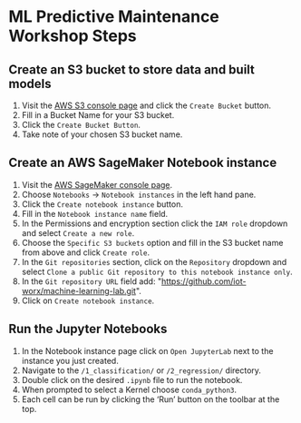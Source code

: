 # ML Predictive Maintenance Workshop Steps

## Create an S3 bucket to store data and built models

1. Visit the [AWS S3 console page](https://console.aws.amazon.com/s3) and click the `Create Bucket` button.
1. Fill in a Bucket Name for your S3 bucket.
1. Click the `Create Bucket Button`.
1. Take note of your chosen S3 bucket name.


## Create an AWS SageMaker Notebook instance

1. Visit the [AWS SageMaker console page](https://console.aws.amazon.com/sagemaker).
1. Choose `Notebooks` -> `Notebook instances` in the left hand pane.
1. Click the `Create notebook instance` button.
1. Fill in the `Notebook instance name` field.
1. In the Permissions and encryption section click the `IAM role` dropdown and select `Create a new role`.
1. Choose the `Specific S3 buckets` option and fill in the S3 bucket name from above and click `Create role`.
1. In the `Git repositories` section, click on the `Repository` dropdown and select `Clone a public Git repository to this notebook instance only`.
1. In the `Git repository URL` field add: "https://github.com/iot-worx/machine-learning-lab.git".
1. Click on `Create notebook instance`.


## Run the Jupyter Notebooks

1. In the Notebook instance page click on `Open JupyterLab` next to the instance you just created.
1. Navigate to the `/1_classification/` or `/2_regression/` directory.
2. Double click on the desired `.ipynb` file to run the notebook.
1. When prompted to select a Kernel choose `conda_python3`.
1. Each cell can be run by clicking the ‘Run’ button on the toolbar at the top.